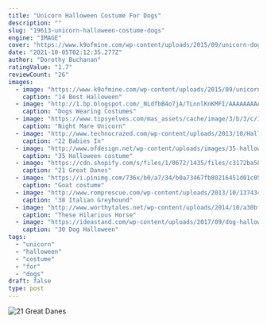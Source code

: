 ```yaml
---
title: "Unicorn Halloween Costume For Dogs"
description: ""
slug: "19613-unicorn-halloween-costume-dogs"
engine: "IMAGE"
cover: "https://www.k9ofmine.com/wp-content/uploads/2015/09/unicorn-dog-halloween-costume.jpg"
date: "2021-10-05T02:12:35.277Z"
author: "Dorothy Buchanan"
ratingValue: "1.7"
reviewCount: "26"
images:
  - image: "https://www.k9ofmine.com/wp-content/uploads/2015/09/unicorn-dog-halloween-costume.jpg"
    caption: "14 Best Halloween"
  - image: "http://1.bp.blogspot.com/_NLdfbB4o7jA/TLnnlKnKMFI/AAAAAAAAAAU/iKGcSR9j7aY/w1200-h630-p-k-no-nu/painted_skeleton_dog.jpg"
    caption: "Dogs Wearing Costumes"
  - image: "https://www.tipsyelves.com/mas_assets/cache/image/3/b/3/c/15164/Mens-black-unicorn-jumpsuit-09.Jpg"
    caption: "Night Mare Unicorn"
  - image: "http://www.technocrazed.com/wp-content/uploads/2013/10/Halloween-baby-costumes-17.jpg"
    caption: "22 Babies In"
  - image: "http://www.ofdesign.net/wp-content/uploads/images/35-halloween-costume-ideas-inspired-by-myths-legends-and-fairy-tales-48-1611477433.jpg"
    caption: "35 Halloween costume"
  - image: "https://cdn.shopify.com/s/files/1/0672/1435/files/c3172ba58fae8fbc901bcfcd5595c369.jpg?14028641431783309313"
    caption: "21 Great Danes"
  - image: "https://i.pinimg.com/736x/b0/a7/34/b0a73467fb80216451d01c058dee965b--goats-costume-ideas.jpg"
    caption: "Goat costume"
  - image: "http://www.romprescue.com/wp-content/uploads/2013/10/1374343_10202191687093275_699856550_n.jpg"
    caption: "38 Italian Greyhound"
  - image: "http://www.worthytales.net/wp-content/uploads/2014/10/a30bf8201cdcfaaaec229d883785e1d3-600x613.jpg"
    caption: "These Hilarious Horse"
  - image: "https://ideastand.com/wp-content/uploads/2017/09/dog-halloween-costumes/23-dog-halloween-costume-diy-ideas.jpg"
    caption: "30 Dog Halloween"
tags:
  - "unicorn"
  - "halloween"
  - "costume"
  - "for"
  - "dogs"
draft: false
type: post
---
```



![21 Great Danes](https://cdn.shopify.com/s/files/1/0672/1435/files/c3172ba58fae8fbc901bcfcd5595c369.jpg?14028641431783309313 "21 Great Danes")


<!--inArticleAds-->

<!--galleryOne-->


<!--inArticleAds-->

<!--galleryTwo-->


<!--galleryThree-->

